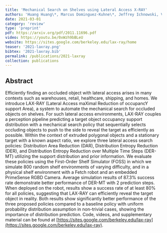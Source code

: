 ```yaml
---
title: 'Mechanical Search on Shelves using Lateral Access X-RAY'
authors: 'Huang Huang\*, Marcus Dominguez-Kuhne\*, Jeffrey Ichnowski, Vishal Satish, **Michael Danielczuk** , Kate Sanders, Andrew Lee, Anelia Angelova, Vincent Vanhoucke, Ken Goldberg'
date: 2021-03-01
category: 'review'
type: 'preprint'
pdf: https://arxiv.org/pdf/2011.11696.pdf
video: https://youtu.be/0xWzh9bBLeU
website: https://sites.google.com/berkeley.edu/lax-ray/home
teaser: '2021-laxray.png'
bibtex: '2021-laxray.bib'
permalink: /publications/2021-laxray
collection: publications
---
```


Abstract
-------
Efficiently finding an occluded object with lateral access arises in many contexts such as warehouses, retail, healthcare, shipping, and homes. We introduce LAX-RAY (Lateral Access maXimal Reduction of occupancY support Area), a system to automate the mechanical search for occluded objects on shelves. For such lateral access environments, LAX-RAY couples a perception pipeline predicting a target object occupancy support distribution with a mechanical search policy that sequentially selects occluding objects to push to the side to reveal the target as efficiently as possible. Within the context of extruded polygonal objects and a stationary target with a known aspect ratio, we explore three lateral access search policies: Distribution Area Reduction (DAR), Distribution Entropy Reduction (DER), and Distribution Entropy Reduction over Multiple Time Steps (DER-MT) utilizing the support distribution and prior information. We evaluate these policies using the First-Order Shelf Simulator (FOSS) in which we simulate 800 random shelf environments of varying difficulty, and in a physical shelf environment with a Fetch robot and an embedded PrimeSense RGBD Camera. Average simulation results of 87.3% success rate demonstrate better performance of DER-MT with 2 prediction steps. When deployed on the robot, results show a success rate of at least 80% for all policies, suggesting that LAX-RAY can efficiently reveal the target object in reality. Both results show significantly better performance of the three proposed policies compared to a baseline policy with uniform probability distribution assumption in non-trivial cases, showing the importance of distribution prediction. Code, videos, and supplementary material can be found at [https://sites.google.com/berkeley.edu/lax-ray](https://sites.google.com/berkeley.edu/lax-ray).
